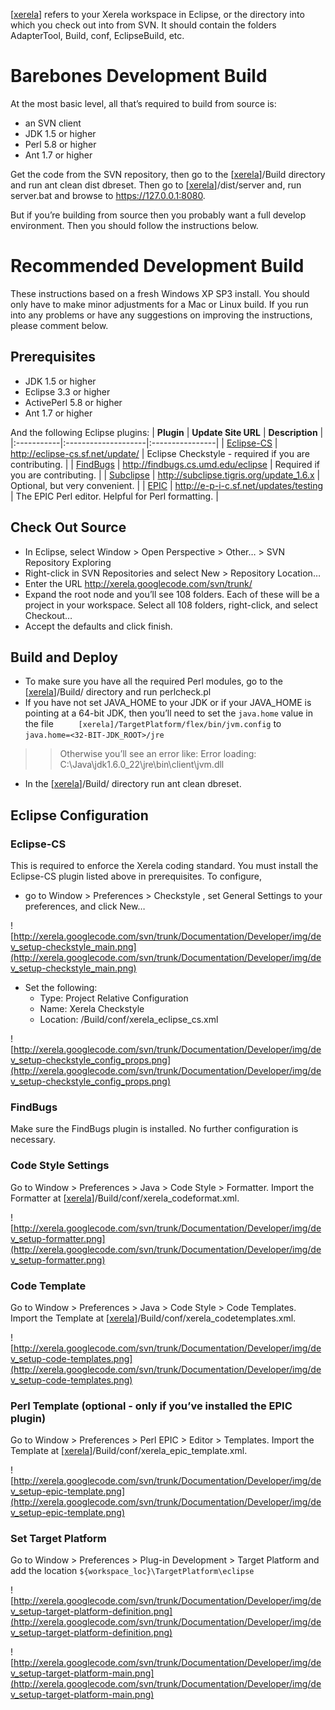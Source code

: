 

[[xerela](xerela.md)] refers to your Xerela workspace in Eclipse, or the directory into which you check out into from SVN.  It should contain the folders AdapterTool, Build, conf, EclipseBuild, etc.

# Barebones Development Build #
At the most basic level, all that’s required to build from source is:

  * an SVN client
  * JDK 1.5 or higher
  * Perl 5.8 or higher
  * Ant 1.7 or higher

Get the code from the SVN repository, then go to the [[xerela](xerela.md)]/Build directory and run ant clean dist dbreset.  Then go to [[xerela](xerela.md)]/dist/server and, run server.bat and browse to https://127.0.0.1:8080.

But if you’re building from source then you probably want a full develop environment.  Then you should follow the instructions below.

# Recommended Development Build #
These instructions based on a fresh Windows XP SP3 install.  You should only have to make minor adjustments for a Mac or Linux build.  If you run into any problems or have any suggestions on improving the instructions, please comment below.

## Prerequisites ##
  * JDK 1.5 or higher
  * Eclipse 3.3 or higher
  * ActivePerl 5.8 or higher
  * Ant 1.7 or higher

And the following Eclipse plugins:
| **Plugin** | **Update Site URL** | **Description** |
|:-----------|:--------------------|:----------------|
| [Eclipse-CS](http://eclipse-cs.sourceforge.net) | http://eclipse-cs.sf.net/update/ | Eclipse Checkstyle - required if you are contributing. |
| [FindBugs](http://findbugs.sourceforge.net) | http://findbugs.cs.umd.edu/eclipse | Required if you are contributing. |
| [Subclipse](http://subclipse.tigris.org) | http://subclipse.tigris.org/update_1.6.x  | Optional, but very convenient. |
| [EPIC](http://www.epic-ide.org) | http://e-p-i-c.sf.net/updates/testing | The EPIC Perl editor.  Helpful for Perl formatting. |

## Check Out Source ##

  * In Eclipse, select Window > Open Perspective > Other… > SVN Repository Exploring
  * Right-click in SVN Repositories and select New > Repository Location…
  * Enter the URL http://xerela.googlecode.com/svn/trunk/
  * Expand the root node and you’ll see 108 folders.  Each of these will be a project in your workspace.  Select all 108 folders, right-click, and select Checkout…
  * Accept the defaults and click finish.

## Build and Deploy ##

  * To make sure you have all the required Perl modules, go to the [[xerela](xerela.md)]/Build/ directory and run perlcheck.pl
  * If you have not set JAVA\_HOME to your JDK or if your JAVA\_HOME is pointing at a 64-bit JDK, then you’ll need to set the `java.home` value in the file `      [xerela]/TargetPlatform/flex/bin/jvm.config ` to `java.home=<32-BIT-JDK_ROOT>/jre`
> > Otherwise you’ll see an error like:
> > Error loading: C:\Java\jdk1.6.0\_22\jre\bin\client\jvm.dll
  * In the [[xerela](xerela.md)]/Build/ directory run ant clean dbreset.

## Eclipse Configuration ##
### Eclipse-CS ###
This is required to enforce the Xerela coding standard.  You must install the Eclipse-CS plugin listed above in prerequisites.
To configure,
  * go to Window > Preferences > Checkstyle , set General Settings to your preferences, and click New…

![http://xerela.googlecode.com/svn/trunk/Documentation/Developer/img/dev_setup-checkstyle_main.png](http://xerela.googlecode.com/svn/trunk/Documentation/Developer/img/dev_setup-checkstyle_main.png)

  * Set the following:
    * Type: Project Relative Configuration
    * Name: Xerela Checkstyle
    * Location: /Build/conf/xerela\_eclipse\_cs.xml

![http://xerela.googlecode.com/svn/trunk/Documentation/Developer/img/dev_setup-checkstyle_config_props.png](http://xerela.googlecode.com/svn/trunk/Documentation/Developer/img/dev_setup-checkstyle_config_props.png)

### FindBugs ###
Make sure the FindBugs plugin is installed.  No further configuration is necessary.

### Code Style Settings ###
Go to Window > Preferences > Java > Code Style > Formatter.  Import the Formatter at [[xerela](xerela.md)]/Build/conf/xerela\_codeformat.xml.

![http://xerela.googlecode.com/svn/trunk/Documentation/Developer/img/dev_setup-formatter.png](http://xerela.googlecode.com/svn/trunk/Documentation/Developer/img/dev_setup-formatter.png)

### Code Template ###
Go to Window > Preferences > Java > Code Style > Code Templates.  Import the Template at [[xerela](xerela.md)]/Build/conf/xerela\_codetemplates.xml.

![http://xerela.googlecode.com/svn/trunk/Documentation/Developer/img/dev_setup-code-templates.png](http://xerela.googlecode.com/svn/trunk/Documentation/Developer/img/dev_setup-code-templates.png)

### Perl Template (optional - only if you’ve installed the EPIC plugin) ###
Go to Window > Preferences > Perl EPIC > Editor > Templates.  Import the Template at [[xerela](xerela.md)]/Build/conf/xerela\_epic\_template.xml.

![http://xerela.googlecode.com/svn/trunk/Documentation/Developer/img/dev_setup-epic-template.png](http://xerela.googlecode.com/svn/trunk/Documentation/Developer/img/dev_setup-epic-template.png)

### Set Target Platform ###
Go to Window > Preferences > Plug-in Development > Target Platform and add the location `${workspace_loc}\TargetPlatform\eclipse`

![http://xerela.googlecode.com/svn/trunk/Documentation/Developer/img/dev_setup-target-platform-definition.png](http://xerela.googlecode.com/svn/trunk/Documentation/Developer/img/dev_setup-target-platform-definition.png)

![http://xerela.googlecode.com/svn/trunk/Documentation/Developer/img/dev_setup-target-platform-main.png](http://xerela.googlecode.com/svn/trunk/Documentation/Developer/img/dev_setup-target-platform-main.png)